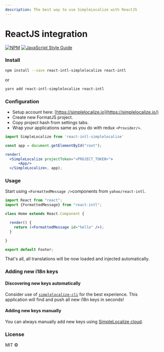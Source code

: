```yaml
---
description: The best way to use SimpleLocalize with ReactJS
---
```


# ReactJS integration

[![NPM](https://camo.githubusercontent.com/18839ad1c65ef1e1c25cfb3843b5631e84d07ec6/68747470733a2f2f696d672e736869656c64732e696f2f6e706d2f762f72656163742d696e746c2d73696d706c656c6f63616c697a652e737667)](https://www.npmjs.com/package/react-intl-simplelocalize) [![JavaScript Style Guide](https://camo.githubusercontent.com/58fbab8bb63d069c1e4fb3fa37c2899c38ffcd18/68747470733a2f2f696d672e736869656c64732e696f2f62616467652f636f64655f7374796c652d7374616e646172642d627269676874677265656e2e737667)](https://standardjs.com/)

### Install

```bash
npm install --save react-intl-simplelocalize react-intl
```

or

```bash
yarn add react-intl-simplelocalize react-intl
```

### Configuration

* Setup account here: [https://simplelocalize.io](https://simplelocalize.io/)
* Create new FormatJS project.
* Copy project hash from settings tabs.
* Wrap your applications same as you do with redux `<Provider/>`.

```jsx
import SimpleLocalize from 'react-intl-simplelocalize'

const app = document.getElementById("root");

render(
  <SimpleLocalize projectToken="<PROJECT_TOKEN>">
      <App/>
  </SimpleLocalize>, app);
```

### Usage

Start using `<FormattedMessage />`components from `yahoo/react-intl`.

```jsx
import React from "react";
import {FormattedMessage} from "react-intl";

class Home extends React.Component {

  render() {
    return (<FormattedMessage id="hello" />);
  }

}

export default Footer;
```

That's all, all translations will be now loaded and injected automatically.

### Adding new i18n keys

#### Discovering new keys automatically

Consider use of [`simplelocalize-cli`](https://github.com/simplelocalize/simplelocalize-cli) for the best experience. This application will find and push all new i18n keys in seconds!

#### Adding new keys manually

You can always manually add new keys using [SimpleLocalize cloud](https://simplelocalize.io/).

### License

MIT ©

